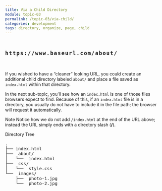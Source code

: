 ```yaml
---
title: Via a Child Directory
module: topic-03
permalink: /topic-03/via-child/
categories: development
tags: directory, organize, page, child
---
```


<div class="divider-heading"></div>

<p style="font-size: 1.2em; font-weight: bold; letter-spacing: 2px; margin: 3rem 0;">
  <i class="fas fa-long-arrow-alt-right" style="color: #DF382C"></i>
  <span style="font-family: monospace;">https://www.baseurl.com/about/</span>
</p>


If you wished to have a “cleaner” looking URL, you could create an additional child directory labeled `about/` and place a file saved as `index.html` within that directory.

In the next sub-topic, you'll see how an `index.html` is one of those files browsers expect to find. Because of this, if an `index.html` file is in a directory, you usually do not have to include it in the file path; the browser will request it automatically.

<span class="label label-info">Note</span> Notice how we do not add `/index.html` at the end of the URL above; instead the URL simply ends with a directory slash (**/**).


<div id="code-heading">Directory Tree</div>
<pre id="bash">
.
├── index.html
├── <i class="far fa-folder-open"></i> about/
│   └── <i class="fab fa-html5"></i> index.html <i class="fas fa-long-arrow-alt-left bounce-x"></i>
├── <i class="far fa-folder-open"></i> css/
│   └── <i class="fab fa-css3-alt"></i> style.css
└── <i class="far fa-folder-open"></i> images/
    ├── <i class="far fa-image"></i> photo-1.jpg
    └── <i class="far fa-image"></i> photo-2.jpg

</pre>
